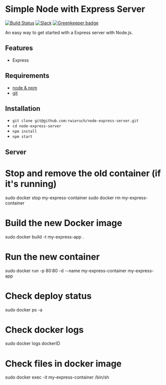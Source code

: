 # Simple Node with Express Server

[![Build Status](https://travis-ci.org/rwieruch/node-express-server.svg?branch=master)](https://travis-ci.org/rwieruch/node-express-server) [![Slack](https://slack-the-road-to-learn-react.wieruch.com/badge.svg)](https://slack-the-road-to-learn-react.wieruch.com/) [![Greenkeeper badge](https://badges.greenkeeper.io/rwieruch/node-express-server.svg)](https://greenkeeper.io/)

An easy way to get started with a Express server with Node.js.

## Features

* Express

## Requirements

* [node & npm](https://nodejs.org/en/)
* [git](https://www.robinwieruch.de/git-essential-commands/)

## Installation

* `git clone git@github.com:rwieruch/node-express-server.git`
* `cd node-express-server`
* `npm install`
* `npm start`


## Server
# Stop and remove the old container (if it's running)
sudo docker stop my-express-container
sudo docker rm my-express-container

# Build the new Docker image
sudo docker build -t my-express-app .

# Run the new container
sudo docker run -p 80:80 -d --name my-express-container my-express-app

# Check deploy status
sudo docker ps -a

# Check docker logs
sudo docker logs dockerID

# Check files in docker image
sudo docker exec -it my-express-container /bin/sh